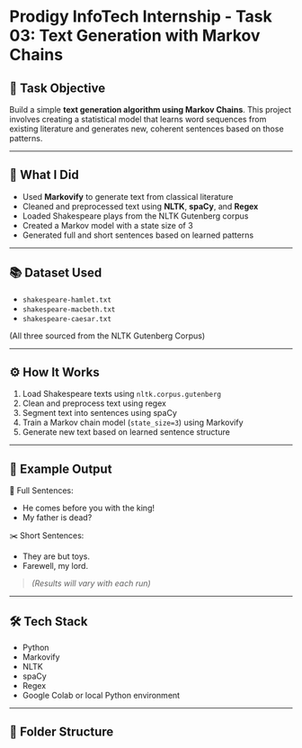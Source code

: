 # Prodigy InfoTech Internship - Task 03: Text Generation with Markov Chains

## 🎯 Task Objective

Build a simple **text generation algorithm using Markov Chains**. This project involves creating a statistical model that learns word sequences from existing literature and generates new, coherent sentences based on those patterns.

---

## 📄 What I Did

- Used **Markovify** to generate text from classical literature
- Cleaned and preprocessed text using **NLTK**, **spaCy**, and **Regex**
- Loaded Shakespeare plays from the NLTK Gutenberg corpus
- Created a Markov model with a state size of 3
- Generated full and short sentences based on learned patterns

---

## 📚 Dataset Used

- `shakespeare-hamlet.txt`
- `shakespeare-macbeth.txt`
- `shakespeare-caesar.txt`

(All three sourced from the NLTK Gutenberg Corpus)

---

## ⚙️ How It Works

1. Load Shakespeare texts using `nltk.corpus.gutenberg`
2. Clean and preprocess text using regex
3. Segment text into sentences using spaCy
4. Train a Markov chain model (`state_size=3`) using Markovify
5. Generate new text based on learned sentence structure

---

## 🧠 Example Output

📜 Full Sentences:
- He comes before you with the king!
- My father is dead?

✂️ Short Sentences:
- They are but toys.
- Farewell, my lord.

> *(Results will vary with each run)*

---

## 🛠️ Tech Stack

- Python
- Markovify
- NLTK
- spaCy
- Regex
- Google Colab or local Python environment

---

## 📁 Folder Structure
